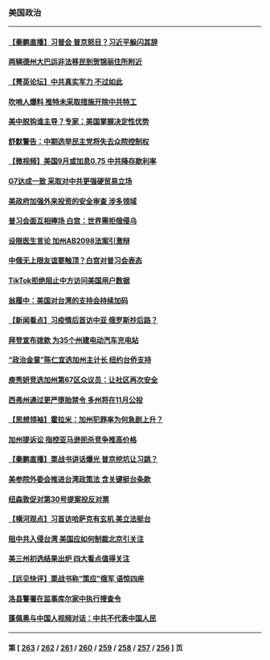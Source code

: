 ### 美国政治
---
#### [【秦鹏直播】习普会 普京怒目？习近平躲闪其辞](../../pages/ncid1078159/n13826013.md) 
#### [两辆德州大巴运非法移民到贺锦丽住所附近](../../pages/ncid1078159/n13826030.md) 
#### [【菁英论坛】中共真实军力 不过如此](../../pages/ncid1078159/n13825926.md) 
#### [吹哨人爆料 推特未采取措施开除中共特工](../../pages/ncid1078159/n13825852.md) 
#### [美中脱钩谁主导？专家：美国掌握决定性优势](../../pages/ncid1078159/n13825556.md) 
#### [舒默警告：中期选举民主党将失去众院控制权](../../pages/ncid1078159/n13825861.md) 
#### [【微视频】美国9月或加息0.75 中共降存款利率](../../pages/ncid1078159/n13825209.md) 
#### [G7达成一致 采取对中共更强硬贸易立场](../../pages/ncid1078159/n13825890.md) 
#### [美政府加强外来投资的安全审查 涉多领域](../../pages/ncid1078159/n13825804.md) 
#### [普习会面互相捧场 白宫：世界需拒俄侵乌](../../pages/ncid1078159/n13825805.md) 
#### [设限医生言论 加州AB2098法案引激辩](../../pages/ncid1078159/n13825826.md) 
#### [中俄无上限友谊要触顶？白宫对普习会表态](../../pages/ncid1078159/n13825739.md) 
#### [TikTok拒绝阻止中方访问美国用户数据](../../pages/ncid1078159/n13825519.md) 
#### [翁履中：美国对台湾的支持会持续加码](../../pages/ncid1078159/n13825383.md) 
#### [【新闻看点】习疫情后首访中亚 俄罗斯抄后路？](../../pages/ncid1078159/n13825177.md) 
#### [拜登宣布拨款 为35个州建电动汽车充电站](../../pages/ncid1078159/n13825296.md) 
#### [“政治金童”陈仁宜选加州主计长 纽约台侨支持](../../pages/ncid1078159/n13825364.md) 
#### [庾秀妍竞选加州第67区众议员：让社区再次安全](../../pages/ncid1078159/n13825321.md) 
#### [西弗州通过更严堕胎禁令 多州将在11月公投](../../pages/ncid1078159/n13824354.md) 
#### [【思想领袖】霍拉米：加州犯罪率为何急剧上升？](../../pages/ncid1078159/n13813198.md) 
#### [加州提诉讼 指控亚马逊扼杀竞争推高价格](../../pages/ncid1078159/n13825186.md) 
#### [【秦鹏直播】栗战书讲话爆光 普京挖坑让习跳？](../../pages/ncid1078159/n13825203.md) 
#### [美参院外委会推进台湾政策法 含关键挺台条款](../../pages/ncid1078159/n13825205.md) 
#### [纽森敦促对第30号提案投反对票](../../pages/ncid1078159/n13825210.md) 
#### [【横河观点】习首访哈萨克有玄机 美立法挺台](../../pages/ncid1078159/n13825189.md) 
#### [阻中共入侵台湾 美国应如何制裁北京引关注](../../pages/ncid1078159/n13825165.md) 
#### [美三州初选结果出炉 四大看点值得关注](../../pages/ncid1078159/n13824320.md) 
#### [【远见快评】栗战书称“策应”俄军 语惊四座](../../pages/ncid1078159/n13825196.md) 
#### [洛县警署在监事库尔家中执行搜查令](../../pages/ncid1078159/n13825137.md) 
#### [蓬佩奥与中国人视频对话：中共不代表中国人民](../../pages/ncid1078159/n13825094.md) 

---
#### 第 [ [263](./263.md) / [262](./262.md) / [261](./261.md) / [260](./260.md) / [259](./259.md) / [258](./258.md) / [257](./257.md) / [256](./256.md) ] 页
